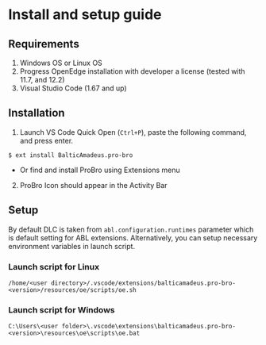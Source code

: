 # Install and setup guide

## Requirements
1. Windows OS or Linux OS
2. Progress OpenEdge installation with developer a license (tested with 11.7, and 12.2)
3. Visual Studio Code (1.67 and up)

## Installation

1. Launch VS Code Quick Open (```Ctrl+P```), paste the following command, and press enter.
```
$ ext install BalticAmadeus.pro-bro
```
- Or find and install ProBro using Extensions menu

2. ProBro Icon should appear in the Activity Bar


## Setup

By default DLC is taken from ```abl.configuration.runtimes``` parameter which is default setting for ABL extensions.
Alternatively, you can setup necessary environment variables in launch script.

### Launch script for Linux
```
/home/<user directory>/.vscode/extensions/balticamadeus.pro-bro-<version>/resources/oe/scripts/oe.sh
```

### Launch script for Windows
```
C:\Users\<user folder>\.vscode\extensions\balticamadeus.pro-bro-<version>\resources\oe\scripts\oe.bat
```